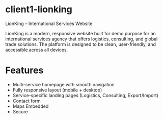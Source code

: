 # client1-lionking
 LionKing – International Services Website

LionKing is a modern, responsive website built for demo purpose for an international services agency that offers logistics, consulting, and global trade solutions. The platform is designed to be clean, user-friendly, and accessible across all devices.

# Features

-  Multi-service homepage with smooth navigation
-  Fully responsive layout (mobile + desktop)
-  Service-specific landing pages (Logistics, Consulting, Export/Import)
-  Contact form
-  Maps Embedded
-  Secure 
